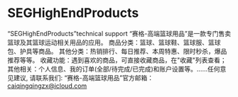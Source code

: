 # SEGHighEndProducts
“SEGHighEndProducts”technical support
“赛格-高端篮球用品”是一款专门售卖篮球及其篮球运动相关用品的应用。
商品分类：篮球、篮球鞋、篮球服、篮球包、护具等商品。
其他分类：热销排行、每日推荐、本周特惠、限时秒杀，爆品推荐等等。
收藏功能：遇到喜欢的商品，可直接收藏商品，在"收藏"列表查看；
其他相关：个人信息、我的订单(全部/待完成/已完成)和账户设置等。……任何意见建议, 请联系我们:  “赛格-高端篮球用品”官方邮箱：caiqingqingzx@icloud.com
